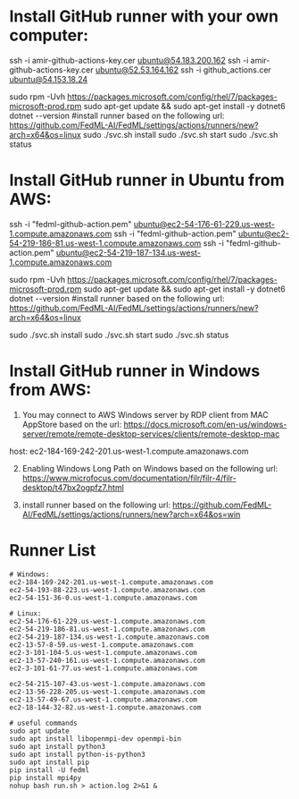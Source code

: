 # Install  GitHub runner with your own computer:
ssh -i amir-github-actions-key.cer ubuntu@54.183.200.162
ssh -i amir-github-actions-key.cer ubuntu@52.53.164.162
ssh -i github_actions.cer ubuntu@54.153.18.24

sudo rpm -Uvh https://packages.microsoft.com/config/rhel/7/packages-microsoft-prod.rpm
sudo apt-get update && sudo apt-get install -y dotnet6
dotnet --version
#install runner based on the following url: https://github.com/FedML-AI/FedML/settings/actions/runners/new?arch=x64&os=linux
sudo ./svc.sh install
sudo ./svc.sh start
sudo ./svc.sh status

# Install GitHub runner in Ubuntu from AWS:
ssh -i "fedml-github-action.pem" ubuntu@ec2-54-176-61-229.us-west-1.compute.amazonaws.com
ssh -i "fedml-github-action.pem" ubuntu@ec2-54-219-186-81.us-west-1.compute.amazonaws.com
ssh -i "fedml-github-action.pem" ubuntu@ec2-54-219-187-134.us-west-1.compute.amazonaws.com

sudo rpm -Uvh https://packages.microsoft.com/config/rhel/7/packages-microsoft-prod.rpm
sudo apt-get update && sudo apt-get install -y dotnet6
dotnet --version
#install runner based on the following url: https://github.com/FedML-AI/FedML/settings/actions/runners/new?arch=x64&os=linux

sudo ./svc.sh install
sudo ./svc.sh start
sudo ./svc.sh status


# Install GitHub runner in Windows from AWS:
1. You may connect to AWS Windows server by RDP client from MAC AppStore based on the url:  https://docs.microsoft.com/en-us/windows-server/remote/remote-desktop-services/clients/remote-desktop-mac

host: ec2-184-169-242-201.us-west-1.compute.amazonaws.com

2. Enabling Windows Long Path on Windows based on the following url:
   https://www.microfocus.com/documentation/filr/filr-4/filr-desktop/t47bx2ogpfz7.html

3. install runner based on the following url: https://github.com/FedML-AI/FedML/settings/actions/runners/new?arch=x64&os=win

# Runner List
```
# Windows:
ec2-184-169-242-201.us-west-1.compute.amazonaws.com
ec2-54-193-88-223.us-west-1.compute.amazonaws.com
ec2-54-151-36-0.us-west-1.compute.amazonaws.com

# Linux:
ec2-54-176-61-229.us-west-1.compute.amazonaws.com
ec2-54-219-186-81.us-west-1.compute.amazonaws.com
ec2-54-219-187-134.us-west-1.compute.amazonaws.com
ec2-13-57-8-59.us-west-1.compute.amazonaws.com
ec2-3-101-104-5.us-west-1.compute.amazonaws.com
ec2-13-57-240-161.us-west-1.compute.amazonaws.com
ec2-3-101-61-77.us-west-1.compute.amazonaws.com

ec2-54-215-107-43.us-west-1.compute.amazonaws.com
ec2-13-56-228-205.us-west-1.compute.amazonaws.com
ec2-13-57-49-67.us-west-1.compute.amazonaws.com
ec2-18-144-32-82.us-west-1.compute.amazonaws.com
```

```
# useful commands
sudo apt update
sudo apt install libopenmpi-dev openmpi-bin
sudo apt install python3
sudo apt install python-is-python3
sudo apt install pip
pip install -U fedml
pip install mpi4py
nohup bash run.sh > action.log 2>&1 &
```